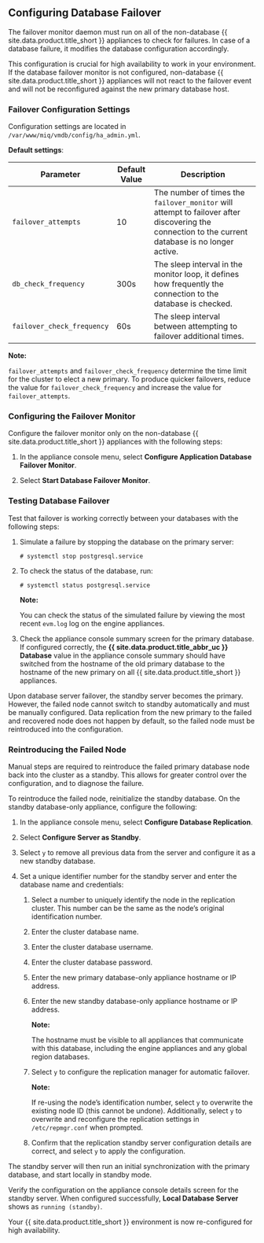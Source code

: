 ## Configuring Database Failover

The failover monitor daemon must run on all of the non-database
{{ site.data.product.title_short }} appliances to check for failures. In case of a
database failure, it modifies the database configuration accordingly.

<div class="important">

This configuration is crucial for high availability to work in your
environment. If the database failover monitor is not configured,
non-database {{ site.data.product.title_short }} appliances will not react to the
failover event and will not be reconfigured against the new primary
database host.

</div>

### Failover Configuration Settings

Configuration settings are located in
`/var/www/miq/vmdb/config/ha_admin.yml`.

**Default settings**:

| Parameter                  | Default Value | Description                                                                                                                                       |
| -------------------------- | ------------- | ------------------------------------------------------------------------------------------------------------------------------------------------- |
| `failover_attempts`        | 10            | The number of times the `failover_monitor` will attempt to failover after discovering the connection to the current database is no longer active. |
| `db_check_frequency`       | 300s          | The sleep interval in the monitor loop, it defines how frequently the connection to the database is checked.                                      |
| `failover_check_frequency` | 60s           | The sleep interval between attempting to failover additional times.                                                                               |

**Note:**

`failover_attempts` and `failover_check_frequency` determine the time
limit for the cluster to elect a new primary. To produce quicker
failovers, reduce the value for `failover_check_frequency` and increase
the value for `failover_attempts`.

### Configuring the Failover Monitor

Configure the failover monitor only on the non-database
{{ site.data.product.title_short }} appliances with the following steps:

1.  In the appliance console menu, select **Configure Application
    Database Failover Monitor**.

2.  Select **Start Database Failover Monitor**.

### Testing Database Failover

Test that failover is working correctly between your databases with the
following steps:

1.  Simulate a failure by stopping the database on the primary server:

        # systemctl stop postgresql.service

2.  To check the status of the database, run:

        # systemctl status postgresql.service

    **Note:**

    You can check the status of the simulated failure by viewing the
    most recent `evm.log` log on the engine appliances.
    
3.  Check the appliance console summary screen for the primary database.
    If configured correctly, the **{{ site.data.product.title_abbr_uc }} Database**
    value in the appliance console summary should have switched from the
    hostname of the old primary database to the hostname of the new
    primary on all {{ site.data.product.title_short }} appliances.

<div class="important">

Upon database server failover, the standby server becomes the primary.
However, the failed node cannot switch to standby automatically and must
be manually configured. Data replication from the new primary to the
failed and recovered node does not happen by default, so the failed node
must be reintroduced into the configuration.

</div>

### Reintroducing the Failed Node

Manual steps are required to reintroduce the failed primary database
node back into the cluster as a standby. This allows for greater control
over the configuration, and to diagnose the failure.

To reintroduce the failed node, reinitialize the standby database. On
the standby database-only appliance, configure the following:

1.  In the appliance console menu, select **Configure Database
    Replication**.

2.  Select **Configure Server as Standby**.

3.  Select `y` to remove all previous data from the server and configure
    it as a new standby database.

4.  Set a unique identifier number for the standby server and enter the
    database name and credentials:

    1.  Select a number to uniquely identify the node in the replication
        cluster. This number can be the same as the node’s original
        identification number.

    2.  Enter the cluster database name.

    3.  Enter the cluster database username.

    4.  Enter the cluster database password.

    5.  Enter the new primary database-only appliance hostname or IP
        address.

    6.  Enter the new standby database-only appliance hostname or IP
        address.

        **Note:**

        The hostname must be visible to all appliances that communicate
        with this database, including the engine appliances and any
        global region databases.

    7.  Select `y` to configure the replication manager for automatic failover.

        **Note:**

        If re-using the node’s identification number, select `y` to
        overwrite the existing node ID (this cannot be undone).
        Additionally, select `y` to overwrite and reconfigure the
        replication settings in `/etc/repmgr.conf` when prompted.
        
    8.  Confirm that the replication standby server configuration details are correct, and select `y` to apply the configuration.

The standby server will then run an initial synchronization with the
primary database, and start locally in standby mode.

Verify the configuration on the appliance console details screen for the
standby server. When configured successfully, **Local Database Server**
shows as `running (standby)`.

Your {{ site.data.product.title_short }} environment is now re-configured for high
availability.
